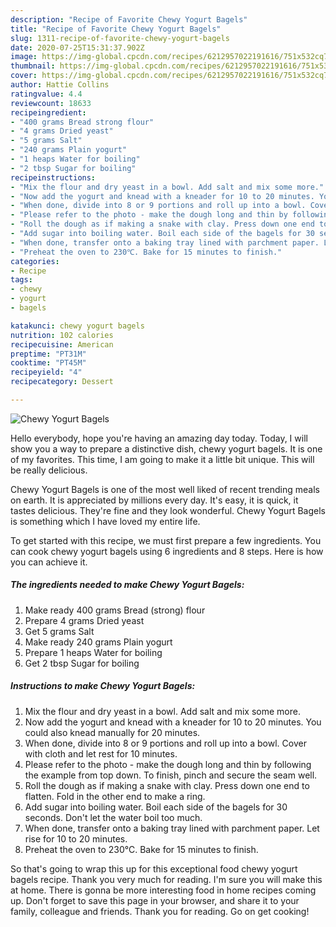 ```yaml
---
description: "Recipe of Favorite Chewy Yogurt Bagels"
title: "Recipe of Favorite Chewy Yogurt Bagels"
slug: 1311-recipe-of-favorite-chewy-yogurt-bagels
date: 2020-07-25T15:31:37.902Z
image: https://img-global.cpcdn.com/recipes/6212957022191616/751x532cq70/chewy-yogurt-bagels-recipe-main-photo.jpg
thumbnail: https://img-global.cpcdn.com/recipes/6212957022191616/751x532cq70/chewy-yogurt-bagels-recipe-main-photo.jpg
cover: https://img-global.cpcdn.com/recipes/6212957022191616/751x532cq70/chewy-yogurt-bagels-recipe-main-photo.jpg
author: Hattie Collins
ratingvalue: 4.4
reviewcount: 18633
recipeingredient:
- "400 grams Bread strong flour"
- "4 grams Dried yeast"
- "5 grams Salt"
- "240 grams Plain yogurt"
- "1 heaps Water for boiling"
- "2 tbsp Sugar for boiling"
recipeinstructions:
- "Mix the flour and dry yeast in a bowl. Add salt and mix some more."
- "Now add the yogurt and knead with a kneader for 10 to 20 minutes. You could also knead manually for 20 minutes."
- "When done, divide into 8 or 9 portions and roll up into a bowl. Cover with cloth and let rest for 10 minutes."
- "Please refer to the photo - make the dough long and thin by following the example from top down. To finish, pinch and secure the seam well."
- "Roll the dough as if making a snake with clay. Press down one end to flatten. Fold in the other end to make a ring."
- "Add sugar into boiling water. Boil each side of the bagels for 30 seconds. Don&#39;t let the water boil too much."
- "When done, transfer onto a baking tray lined with parchment paper. Let rise for 10 to 20 minutes."
- "Preheat the oven to 230℃. Bake for 15 minutes to finish."
categories:
- Recipe
tags:
- chewy
- yogurt
- bagels

katakunci: chewy yogurt bagels 
nutrition: 102 calories
recipecuisine: American
preptime: "PT31M"
cooktime: "PT45M"
recipeyield: "4"
recipecategory: Dessert

---
```



![Chewy Yogurt Bagels](https://img-global.cpcdn.com/recipes/6212957022191616/751x532cq70/chewy-yogurt-bagels-recipe-main-photo.jpg)

Hello everybody, hope you're having an amazing day today. Today, I will show you a way to prepare a distinctive dish, chewy yogurt bagels. It is one of my favorites. This time, I am going to make it a little bit unique. This will be really delicious.

Chewy Yogurt Bagels is one of the most well liked of recent trending meals on earth. It is appreciated by millions every day. It's easy, it is quick, it tastes delicious. They're fine and they look wonderful. Chewy Yogurt Bagels is something which I have loved my entire life.




To get started with this recipe, we must first prepare a few ingredients. You can cook chewy yogurt bagels using 6 ingredients and 8 steps. Here is how you can achieve it.

<!--inarticleads1-->

##### The ingredients needed to make Chewy Yogurt Bagels:

1. Make ready 400 grams Bread (strong) flour
1. Prepare 4 grams Dried yeast
1. Get 5 grams Salt
1. Make ready 240 grams Plain yogurt
1. Prepare 1 heaps Water for boiling
1. Get 2 tbsp Sugar for boiling




<!--inarticleads2-->

##### Instructions to make Chewy Yogurt Bagels:

1. Mix the flour and dry yeast in a bowl. Add salt and mix some more.
1. Now add the yogurt and knead with a kneader for 10 to 20 minutes. You could also knead manually for 20 minutes.
1. When done, divide into 8 or 9 portions and roll up into a bowl. Cover with cloth and let rest for 10 minutes.
1. Please refer to the photo - make the dough long and thin by following the example from top down. To finish, pinch and secure the seam well.
1. Roll the dough as if making a snake with clay. Press down one end to flatten. Fold in the other end to make a ring.
1. Add sugar into boiling water. Boil each side of the bagels for 30 seconds. Don&#39;t let the water boil too much.
1. When done, transfer onto a baking tray lined with parchment paper. Let rise for 10 to 20 minutes.
1. Preheat the oven to 230℃. Bake for 15 minutes to finish.




So that's going to wrap this up for this exceptional food chewy yogurt bagels recipe. Thank you very much for reading. I'm sure you will make this at home. There is gonna be more interesting food in home recipes coming up. Don't forget to save this page in your browser, and share it to your family, colleague and friends. Thank you for reading. Go on get cooking!
